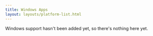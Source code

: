 ```yaml
---
title: Windows Apps
layout: layouts/platform-list.html
---
```


Windows support hasn't been added yet, so there's nothing here yet.
